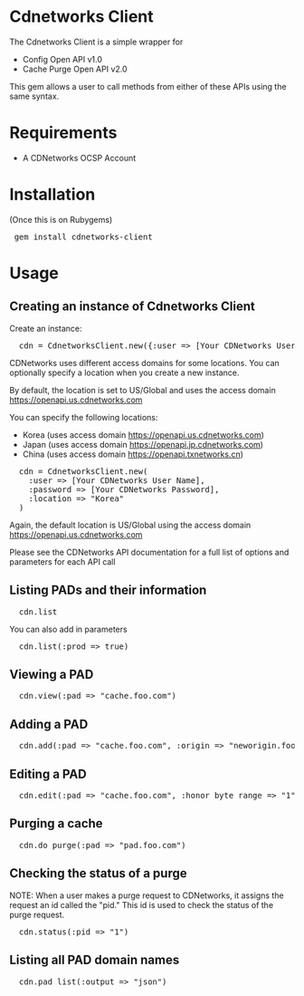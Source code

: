 # Cdnetworks Client

The Cdnetworks Client is a simple wrapper for
* Config Open API v1.0
* Cache Purge Open API v2.0

This gem allows a user to call methods from either of these APIs using the same syntax.

# Requirements
* A CDNetworks OCSP Account

# Installation
(Once this is on Rubygems)
<pre> gem install cdnetworks-client </pre>

# Usage

## Creating an instance of Cdnetworks Client
Create an instance:
<pre>
  cdn = CdnetworksClient.new({:user => [Your CDNetworks User Name], :password => [Your CDNetworks Password]})
</pre>

CDNetworks uses different access domains for some locations.  You can optionally specify a location when you create a new instance.

By default, the location is set to US/Global and uses the access domain https://openapi.us.cdnetworks.com

You can specify the following locations:
* Korea (uses access domain https://openapi.us.cdnetworks.com)
* Japan (uses access domain https://openapi.jp.cdnetworks.com)
* China (uses access domain https://openapi.txnetworks.cn)

<pre>
  cdn = CdnetworksClient.new(
    :user => [Your CDNetworks User Name],
    :password => [Your CDNetworks Password],
    :location => "Korea"
  )
</pre>

Again, the default location is US/Global using the access domain https://openapi.us.cdnetworks.com

Please see the CDNetworks API documentation for a full list of options and parameters for each API call

## Listing PADs and their information
<pre>
  cdn.list
</pre>

You can also add in parameters
<pre>
  cdn.list(:prod => true)
</pre>

## Viewing a PAD
<pre>
  cdn.view(:pad => "cache.foo.com")
</pre>

## Adding a PAD
<pre>
  cdn.add(:pad => "cache.foo.com", :origin => "neworigin.foo.com")
</pre>

## Editing a PAD
<pre>
  cdn.edit(:pad => "cache.foo.com", :honor_byte_range => "1")
</pre>

## Purging a cache
<pre>
  cdn.do_purge(:pad => "pad.foo.com")
</pre>

## Checking the status of a purge
NOTE: When a user makes a purge request to CDNetworks, it assigns the request an id called the "pid." This id is used to check the status of the purge request.
<pre>
  cdn.status(:pid => "1")
</pre>

## Listing all PAD domain names
<pre>
  cdn.pad_list(:output => "json")
</pre>
